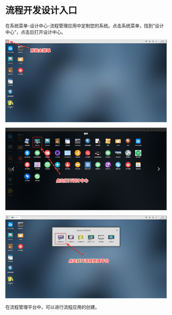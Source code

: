 # 流程开发设计入口

在系统菜单-设计中心-流程管理应用中定制您的系统。点击系统菜单，找到“设计中心”，点击后打开设计中心。

![](../.gitbook/assets/image%20%2814%29.png)

![](../.gitbook/assets/image%20%28104%29.png)

![](../.gitbook/assets/image%20%2812%29.png)



在流程管理平台中，可以进行流程应用的创建。

